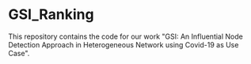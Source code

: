 # GSI_Ranking
This repository contains the code for our work "GSI: An Influential Node Detection Approach in Heterogeneous Network using Covid-19 as Use Case".

